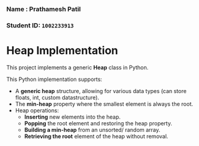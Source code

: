 ### Name : Prathamesh Patil
### Student ID: `1002233913`

# Heap Implementation

This project implements a generic **Heap** class in Python.

This Python implementation supports:
- A **generic heap** structure, allowing for various data types (can store floats, int, custom datastructure).
- The **min-heap** property where the smallest element is always the root.
- Heap operations:
  - **Inserting** new elements into the heap.
  - **Popping** the root element and restoring the heap property.
  - **Building a min-heap** from an unsorted/ random array.
  - **Retrieving the root** element of the heap without removal.
